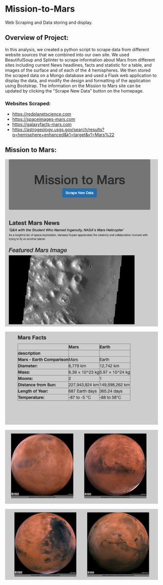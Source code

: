 # Mission-to-Mars
Web Scraping and Data storing and display. 

## Overview of Project: 
In this analysis, we created a python script to scrape data from different website sources that we combined into our own site. We used BeautifulSoup and Splinter to scrape information about Mars from different sites including current News headlines, facts and statistic for a table, and images of the surface and of each of the 4 hemispheres. We then stored the scraped data on a Mongo database and used a Flask web application to display the data, and modify the design and formatting of the application using Bootstrap. The information on the Mission to Mars site can be updated by clicking the "Scrape New Data" button on the homepage. 

### Websites Scraped: 
- https://redplanetscience.com
- https://spaceimages-mars.com
- https://galaxyfacts-mars.com
- https://astrogeology.usgs.gov/search/results?q=hemisphere+enhanced&k1=target&v1=Mars%22

## Mission to Mars:

![Mission_to_Mars_1.png](Resources/Mission_to_Mars_1.png)    

![Mission_to_Mars_2.png](Resources/Mission_to_Mars_2.png)   

![Mission_to_Mars_3.png](Resources/Mission_to_Mars_3.png)    

![Mission_to_Mars_4.png](Resources/Mission_to_Mars_4.png)    
